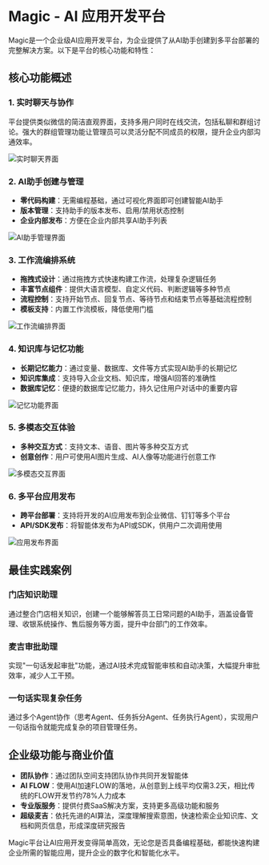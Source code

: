 # Magic - AI 应用开发平台

Magic是一个企业级AI应用开发平台，为企业提供了从AI助手创建到多平台部署的完整解决方案。以下是平台的核心功能和特性：

## 核心功能概述

### 1. 实时聊天与协作

平台提供类似微信的简洁直观界面，支持多用户同时在线交流，包括私聊和群组讨论。强大的群组管理功能让管理员可以灵活分配不同成员的权限，提升企业内部沟通效率。

![实时聊天界面](https://cdn.letsmagic.cn/static/img/20250512164817.jpg)

### 2. AI助手创建与管理

- **零代码构建**：无需编程基础，通过可视化界面即可创建智能AI助手
- **版本管理**：支持助手的版本发布、启用/禁用状态控制
- **企业内部发布**：方便在企业内部共享AI助手列表

![AI助手管理界面](https://cdn.letsmagic.cn/static/img/20250512164212.jpg)

### 3. 工作流编排系统

- **拖拽式设计**：通过拖拽方式快速构建工作流，处理复杂逻辑任务
- **丰富节点组件**：提供大语言模型、自定义代码、判断逻辑等多种节点
- **流程控制**：支持开始节点、回复节点、等待节点和结束节点等基础流程控制
- **模板支持**：内置工作流模板，降低使用门槛

![工作流编排界面](https://cdn.letsmagic.cn/static/img/workflow-1.png)

### 4. 知识库与记忆功能

- **长期记忆能力**：通过变量、数据库、文件等方式实现AI助手的长期记忆
- **知识库集成**：支持导入企业文档、知识库，增强AI回答的准确性
- **数据库记忆**：便捷的数据库记忆能力，持久记住用户对话中的重要内容

![记忆功能界面](https://cdn.letsmagic.cn/static/img/memory-1.png)

### 5. 多模态交互体验

- **多种交互方式**：支持文本、语音、图片等多种交互方式
- **创意创作**：用户可使用AI图片生成、AI人像等功能进行创意工作

![多模态交互界面](https://cdn.letsmagic.cn/static/img/multimodal.png)

### 6. 多平台应用发布

- **跨平台部署**：支持将开发的AI应用发布到企业微信、钉钉等多个平台
- **API/SDK发布**：将智能体发布为API或SDK，供用户二次调用使用

![应用发布界面](https://cdn.letsmagic.cn/static/img/app-publishing.png)

## 最佳实践案例

### 门店知识助理

通过整合门店相关知识，创建一个能够解答员工日常问题的AI助手，涵盖设备管理、收银系统操作、售后服务等方面，提升中台部门的工作效率。

### 麦吉审批助理

实现"一句话发起审批"功能，通过AI技术完成智能审核和自动决策，大幅提升审批效率，减少人工干预。

### 一句话实现复杂任务

通过多个Agent协作（思考Agent、任务拆分Agent、任务执行Agent），实现用户一句话指令就能完成复杂的项目管理任务。

## 企业级功能与商业价值

- **团队协作**：通过团队空间支持团队协作共同开发智能体
- **AI FLOW**：使用AI加速FLOW的落地，从创意到上线平均仅需3.2天，相比传统的FLOW开发节约78%人力成本
- **专业版服务**：提供付费SaaS解决方案，支持更多高级功能和服务
- **超级麦吉**：依托先进的AI算法，深度理解搜索意图，快速检索企业知识库、文档和网页信息，形成深度研究报告

Magic平台让AI应用开发变得简单高效，无论您是否具备编程基础，都能快速构建企业所需的智能应用，提升企业的数字化和智能化水平。 